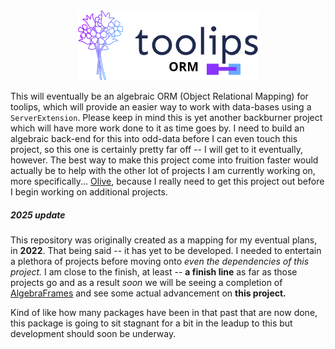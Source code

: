 <div align="center">
 <img src="https://github.com/ChifiSource/image_dump/blob/main/toolips/toolipsORM.png"></img>
 </div>
 
This will eventually be an algebraic ORM (Object Relational Mapping) for toolips, which will provide an easier way to work with data-bases using a `ServerExtension`. Please keep in mind this is yet another backburner project which will have more work done to it as time goes by. I need to build an algebraic back-end for this into odd-data before I can even touch this project, so this one is certainly pretty far off -- I will get to it eventually, however. The best way to make this project come into fruition faster would actually be to help with the other lot of projects I am currently working on, more specifically... [Olive](https://github.com/ChifiSource/Olive.jl), because I really need to get this project out before I begin working on additional projects.

##### 2025 update
This repository was originally created as a mapping for my eventual plans, in **2022**. That being said -- it has yet to be developed. I needed to entertain a plethora of projects before moving onto *even the dependencies of this project.* I am close to the finish, at least -- **a finish line** as far as those projects go and as a result *soon* we will be seeing a completion of [AlgebraFrames](https://github.com/ChifiSource/AlgebraFrames.jl) and see some actual advancement on **this project.**

Kind of like how many packages have been in that past that are now done, this package is going to sit stagnant for a bit in the leadup to this but development should soon be underway.
